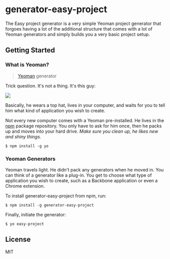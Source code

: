# generator-easy-project

The Easy project generator is a very simple Yeoman project generator that forgoes having a lot of the additional structure that comes with a lot of Yeoman generators and simply builds you a very basic project setup.

## Getting Started

### What is Yeoman?

> [Yeoman](http://yeoman.io) generator

Trick question. It's not a thing. It's this guy:

![](http://i.imgur.com/JHaAlBJ.png)

Basically, he wears a top hat, lives in your computer, and waits for you to tell him what kind of application you wish to create.

Not every new computer comes with a Yeoman pre-installed. He lives in the [npm](https://npmjs.org) package repository. You only have to ask for him once, then he packs up and moves into your hard drive. *Make sure you clean up, he likes new and shiny things.*

```
$ npm install -g yo
```

### Yeoman Generators

Yeoman travels light. He didn't pack any generators when he moved in. You can think of a generator like a plug-in. You get to choose what type of application you wish to create, such as a Backbone application or even a Chrome extension.

To install generator-easy-project from npm, run:

```
$ npm install -g generator-easy-project
```

Finally, initiate the generator:

```
$ yo easy-project
```

## License

MIT
